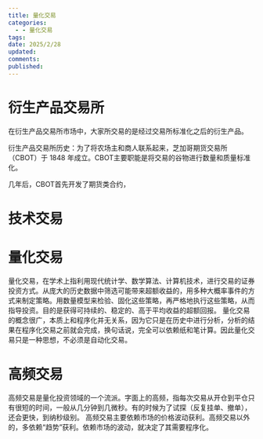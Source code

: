 ```yaml
---
title: 量化交易
categories:
  - - 量化交易
tags: 
date: 2025/2/28
updated: 
comments: 
published:
---
```

# 衍生产品交易所
在衍生产品交易所市场中，大家所交易的是经过交易所标准化之后的衍生产品。

衍生产品交易所历史：为了将农场主和商人联系起来，芝加哥期货交易所（CBOT）于 1848 年成立。CBOT主要职能是将交易的谷物进行数量和质量标准化。

几年后，CBOT首先开发了期货类合约，
# 技术交易

# 量化交易
量化交易，在学术上指利用现代统计学、数学算法、计算机技术，进行交易的证券投资方式。从庞大的历史数据中筛选可能带来超额收益的，用多种大概率事件的方式来制定策略。用数量模型来检验、固化这些策略，再严格地执行这些策略，从而指导投资。目的是获得可持续的、稳定的、高于平均收益的超额回报。
量化交易的概念很广，本质上和程序化并无关系，因为它只是在历史中进行分析，分析的结果在程序化交易之前就会完成，换句话说，完全可以依赖纸和笔计算。因此量化交易只是一种思想，不必须是自动化交易。
# 高频交易
高频交易是量化投资领域的一个流派。字面上的高频，指每次交易从开仓到平仓只有很短的时间，一般从几分钟到几微秒。有的时候为了试探（反复挂单、撤单），还会更快，到纳秒级别。
高频交易主要依赖市场的价格波动获利。高频交易以外的，多依赖“趋势”获利。依赖市场的波动，就决定了其需要程序化。

